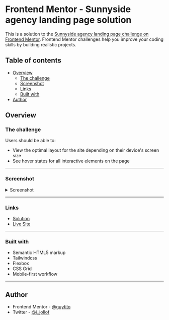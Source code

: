 # Frontend Mentor - Sunnyside agency landing page solution

This is a solution to the [Sunnyside agency landing page challenge on Frontend Mentor](https://www.frontendmentor.io/challenges/sunnyside-agency-landing-page-7yVs3B6ef). Frontend Mentor challenges help you improve your coding skills by building realistic projects.

## Table of contents

- [Overview](#overview)
  - [The challenge](#the-challenge)
  - [Screenshot](#screenshot)
  - [Links](#links)
  - [Built with](#built-with)
- [Author](#author)


## Overview

### The challenge

Users should be able to:

- View the optimal layout for the site depending on their device's screen size
- See hover states for all interactive elements on the page

---

### Screenshot
<details>
<summary>Screenshot</summary>

![Screenshot of project](./screenshot.png)

</details>

---

### Links

- [Solution](https://www.frontendmentor.io/solutions/responsive-landing-page-using-css-grid-flexbox-tailwindcss-aVBeJ34rQ)
- [Live Site](https://sunny-page-fm.netlify.com)

---

### Built with

- Semantic HTML5 markup
- Tailwindcss
- Flexbox
- CSS Grid
- Mobile-first workflow

---

## Author

- Frontend Mentor - [@guytito](https://www.frontendmentor.io/profile/guytito)
- Twitter - [@i_jollof](https://www.twitter.com/i_jollof)
